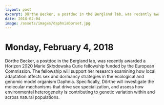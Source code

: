 ```yaml
---
layout: post
excerpt: Dörthe Becker, a postdoc in the Bergland lab, was recently awarded a Horizon2020 Marie SkŁodowska Curie fellowship funded by the European Commission.
date: 2018-02-04
image: /assets/images/daphniaDorset.jpg
---
```

# Monday, February 4, 2018
Dörthe Becker, a postdoc in the Bergland lab, was recently awarded a Horizon 2020 Marie Skłodowska Curie fellowship funded by the European Commission. The fellowship will support her research examining how local adaptation affects sex and dormancy strategies in the ecological and genomic model organism Daphnia. Specifically, Dörthe will investigate the molecular mechanisms that drive sex specialization, and assess how environmental heterogeneity is contributing to genetic variation within and across natural populations.
